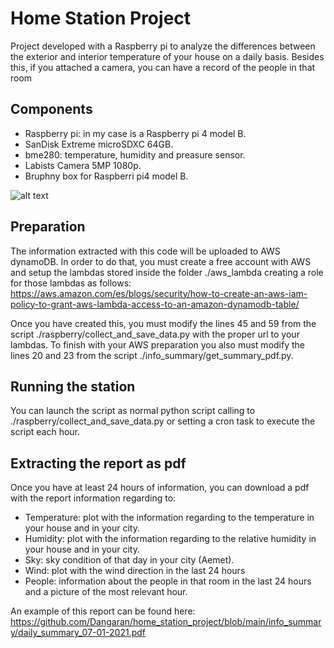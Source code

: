 # Home Station Project
Project developed with a Raspberry pi to analyze the differences between the exterior and interior temperature of your house on a daily basis. Besides this, if you attached a camera, you can have a record of the people in that room

## Components
  - Raspberry pi: in my case is a Raspberry pi 4 model B.
  - SanDisk Extreme microSDXC 64GB.
  - bme280: temperature, humidity and preasure sensor.
  - Labists Camera 5MP 1080p.
  - Bruphny box for Raspberri pi4 model B.

![alt text](https://github.com/Dangaran/home_station_project/blob/main/raspberry.jpg?raw=true)

## Preparation
The information extracted with this code will be uploaded to AWS dynamoDB. In order to do that, you must create a free account with AWS and setup the lambdas stored inside the folder ./aws_lambda creating a role for those lambdas as follows: https://aws.amazon.com/es/blogs/security/how-to-create-an-aws-iam-policy-to-grant-aws-lambda-access-to-an-amazon-dynamodb-table/

Once you have created this, you must modify the lines 45 and 59 from the script ./raspberry/collect_and_save_data.py with the proper url to your lambdas. To finish with your AWS preparation you also must modify the lines 20 and 23 from the script ./info_summary/get_summary_pdf.py.

## Running the station
You can launch the script as normal python script calling to ./raspberry/collect_and_save_data.py or setting a cron task to execute the script each hour.

## Extracting the report as pdf
Once you have at least 24 hours of information, you can download a pdf with the report information regarding to:
 - Temperature: plot with the information regarding to the temperature in your house and in your city.
 - Humidity: plot with the information regarding to the relative humidity in your house and in your city.
 - Sky: sky condition of that day in your city (Aemet).
 - Wind: plot with the wind direction in the last 24 hours
 - People: information about the people in that room in the last 24 hours and a picture of the most relevant hour.

An example of this report can be found here: 
https://github.com/Dangaran/home_station_project/blob/main/info_summary/daily_summary_07-01-2021.pdf
